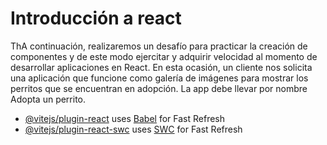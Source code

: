 # Introducción a react

ThA continuación, realizaremos un desafío para practicar la creación de componentes y de este modo ejercitar y adquirir velocidad al momento de desarrollar aplicaciones en React.
En esta ocasión, un cliente nos solicita una aplicación que funcione como galería de imágenes para mostrar los perritos que se encuentran en adopción. La app debe llevar por nombre Adopta un perrito.

- [@vitejs/plugin-react](https://github.com/vitejs/vite-plugin-react/blob/main/packages/plugin-react/README.md) uses [Babel](https://babeljs.io/) for Fast Refresh
- [@vitejs/plugin-react-swc](https://github.com/vitejs/vite-plugin-react-swc) uses [SWC](https://swc.rs/) for Fast Refresh
